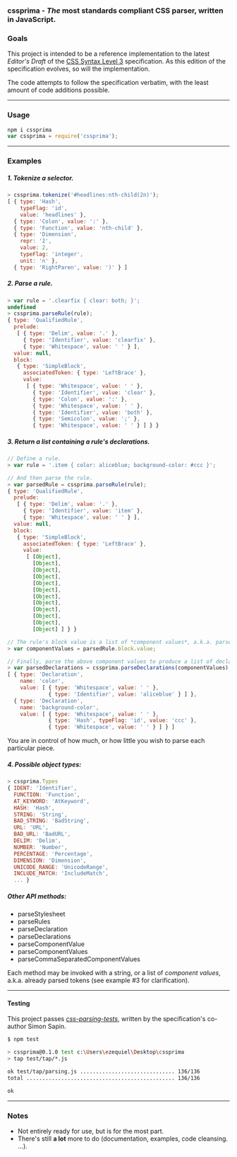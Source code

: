### cssprima - *The* most standards compliant CSS parser, written in JavaScript.

### Goals

This project is intended to be a reference implementation to the latest *Editor's Draft* of the  [CSS Syntax Level 3](http://dev.w3.org/csswg/css-syntax/) specification. As this edition of the specification evolves, so will the implementation.

The code attempts to follow the specification verbatim, with the least amount of code additions possible.

----------------------------
### Usage

```js
npm i cssprima
var cssprima = require('cssprima');
```
----------------------------

### Examples

##### 1. Tokenize a selector.
```js
> cssprima.tokenize('#headlines:nth-child(2n)');
[ { type: 'Hash',
    typeFlag: 'id',
    value: 'headlines' },
  { type: 'Colon', value: ':' },
  { type: 'Function', value: 'nth-child' },
  { type: 'Dimension',
    repr: '2',
    value: 2,
    typeFlag: 'integer',
    unit: 'n' },
  { type: 'RightParen', value: ')' } ]
```

##### 2. Parse a rule.

```js
> var rule = '.clearfix { clear: both; }';
undefined
> cssprima.parseRule(rule);
{ type: 'QualifiedRule',
  prelude:
   [ { type: 'Delim', value: '.' },
     { type: 'Identifier', value: 'clearfix' },
     { type: 'Whitespace', value: ' ' } ],
  value: null,
  block:
   { type: 'SimpleBlock',
     associatedToken: { type: 'LeftBrace' },
     value:
      [ { type: 'Whitespace', value: ' ' },
        { type: 'Identifier', value: 'clear' },
        { type: 'Colon', value: ':' },
        { type: 'Whitespace', value: ' ' },
        { type: 'Identifier', value: 'both' },
        { type: 'Semicolon', value: ';' },
        { type: 'Whitespace', value: ' ' } ] } }
```

##### 3. Return a list containing a rule's declarations.

```js
// Define a rule.
> var rule = '.item { color: aliceblue; background-color: #ccc }';

// And then parse the rule.
> var parsedRule = cssprima.parseRule(rule);
{ type: 'QualifiedRule',
  prelude:
   [ { type: 'Delim', value: '.' },
     { type: 'Identifier', value: 'item' },
     { type: 'Whitespace', value: ' ' } ],
  value: null,
  block:
   { type: 'SimpleBlock',
     associatedToken: { type: 'LeftBrace' },
     value:
      [ [Object],
        [Object],
        [Object],
        [Object],
        [Object],
        [Object],
        [Object],
        [Object],
        [Object],
        [Object],
        [Object],
        [Object] ] } }

// The rule's block value is a list of *component values*, a.k.a. parsed tokens.
> var componentValues = parsedRule.block.value;

// Finally, parse the above component values to produce a list of declarations.
> var parsedDeclarations = cssprima.parseDeclarations(componentValues);
[ { type: 'Declaration',
    name: 'color',
    value: [ { type: 'Whitespace', value: ' ' },
             { type: 'Identifier', value: 'aliceblue' } ] },
  { type: 'Declaration',
    name: 'background-color',
    value: [ { type: 'Whitespace', value: ' ' },
             { type: 'Hash', typeFlag: 'id', value: 'ccc' },
             { type: 'Whitespace', value: ' ' } ] } ]
```

You are in control of how much, or how little you wish to parse each particular piece.

##### 4. Possible object types:

```js
> cssprima.Types
{ IDENT: 'Identifier',
  FUNCTION: 'Function',
  AT_KEYWORD: 'AtKeyword',
  HASH: 'Hash',
  STRING: 'String',
  BAD_STRING: 'BadString',
  URL: 'URL',
  BAD_URL: 'BadURL',
  DELIM: 'Delim',
  NUMBER: 'Number',
  PERCENTAGE: 'Percentage',
  DIMENSION: 'Dimension',
  UNICODE_RANGE: 'UnicodeRange',
  INCLUDE_MATCH: 'IncludeMatch',
  ... }
```

##### Other API methods:

+ parseStylesheet
+ parseRules
+ parseDeclaration
+ parseDeclarations
+ parseComponentValue
+ parseComponentValues
+ parseCommaSeparatedComponentValues

Each method may be invoked with a string, or a list of *component values*, a.k.a. already parsed tokens (see example #3 for clarification).

----------------------------
#### Testing

This project passes [*css-parsing-tests*](https://github.com/simonSapin/css-parsing-tests/), written by the specification's co-author Simon Sapin.

```bash
$ npm test

> cssprima@0.1.0 test c:\Users\ezequiel\Desktop\cssprima
> tap test/tap/*.js

ok test/tap/parsing.js .............................. 136/136
total ............................................... 136/136

ok
```

----------------------------
### Notes

+ Not entirely ready for use, but is for the most part.
+ There's still **a lot** more to do (documentation, examples, code cleansing. ...).
